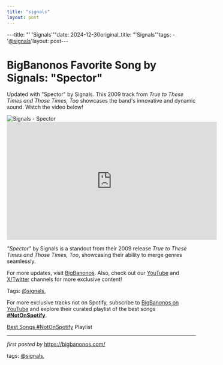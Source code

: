```yaml
---
title: "signals"
layout: post
---
```

---title: "' 'Signals''"date: 2024-12-30original_title: "'Signals'"tags:  - '[@signals](/tags/signals/)'layout: post---<!-- Title of the Post --><h1 >BigBanonos Favorite Song by Signals: "Spector"</h1> <!-- Introductory Text --><p >Updated with "Spector" by Signals. This 2009 track from *True to These Times and Those Times, Too* showcases the band's innovative and dynamic sound. Watch the video below!</p> <!-- Featured Image --><div > <img src="https://media.pitchfork.com/photos/5929fed0eb335119a49f06b0/1:1/w_450%2Cc_limit/d1818833.jpg" alt="Signals - Spector" /></div> <!-- YouTube Video Embed --><div > <iframe width="560" height="315" src="https://www.youtube.com/embed/jQHSzEUQgLU" frameborder="0" allowfullscreen></iframe></div> <!-- Song Information --><div > <p><em>"Spector"</em> by Signals is a standout from their 2009 release *True to These Times and Those Times, Too*, showcasing their ability to merge genres seamlessly.</p></div> <!-- Footer Links --><div > <p>For more updates, visit <a href="https://bigbanonos.com/" target="_blank">BigBanonos</a>. Also, check out our <a href="https://www.youtube.com/[@BigBanonos](/tags/BigBanonos/)" target="_blank">YouTube</a> and <a href="https://x.com/bigbanonos" target="_blank">X/Twitter</a> channels for more exclusive content!</p></div> <!-- Tags --><p >Tags: [@signals](/tags/signals/),</p><!--Subscribe and Playlist Links--><div>    <p>For more exclusive tracks not on Spotify, subscribe to <a href="https://www.youtube.com/[@BigBanonos](/tags/BigBanonos/)" target="_blank">BigBanonos on YouTube</a> and explore their curated playlist of the best songs <strong>[#NotOnSpotify](/tags/NotOnSpotify/)</strong>.</p>    <p><a href="https://www.youtube.com/playlist?list=PLtuNtuTatqI0kFahUCbtbfenC_ET5O_tr" target="_blank">Best Songs [#NotOnSpotify](/tags/NotOnSpotify/) Playlist<br /></a></p></div><hr /><p><em>first posted by</em> <a href="https://bigbanonos.com/" rel="noopener" target="_new">https://bigbanonos.com/</a></p><p>tags: [@signals](/tags/signals/),</p>